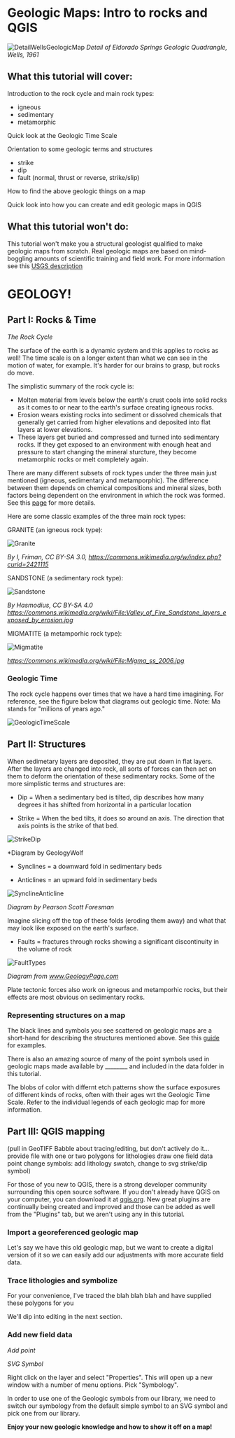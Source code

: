# Geologic Maps: Intro to rocks and QGIS

![DetailWellsGeologicMap](images/NCARGeologyScreenshot.JPG)
*Detail of Eldorado Springs Geologic Quadrangle, Wells, 1961*

## What this tutorial will cover:

Introduction to the rock cycle and main rock types:
- igneous
- sedimentary
- metamorphic

Quick look at the Geologic Time Scale

Orientation to some geologic terms and structures
- strike
- dip
- fault (normal, thrust or reverse, strike/slip)

How to find the above geologic things on a map

Quick look into how you can create and edit geologic maps in QGIS

## What this tutorial won't do:

This tutorial won't make you a structural geologist qualified to make geologic maps from scratch. Real geologic maps are based on mind-boggling amounts of scientific training and field work. For more information see this [USGS description](https://www.usgs.gov/core-science-systems/national-cooperative-geologic-mapping-program/science/introduction-geologic?qt-science_center_objects=0#qt-science_center_objects)

# GEOLOGY!
## Part I: Rocks & Time

*The Rock Cycle*

The surface of the earth is a dynamic system and this applies to rocks as well! The time scale is on a longer extent than what we can see in the motion of water, for example. It's harder for our brains to grasp, but rocks do move.

The simplistic summary of the rock cycle is: 
- Molten material from levels below the earth's crust cools into solid rocks as it comes to or near to the earth's surface creating igneous rocks.
- Erosion wears existing rocks into sediment or dissolved chemicals that generally get carried from higher elevations and deposited into flat layers at lower elevations.
- These layers get buried and compressed and turned into sedimentary rocks. If they get exposed to an environment with enough heat and pressure to start changing the mineral sturcture, they become metamorphic rocks or melt completely again.

There are many different subsets of rock types under the three main just mentioned (igneous, sedimentary and metamporphic). The difference between them depends on chemical compositions and mineral sizes, both factors being dependent on the environment in which the rock was formed. See this [page](https://geology.utah.gov/map-pub/survey-notes/glad-you-asked/igneous-sedimentary-metamorphic-rocks/) for more details.

Here are some classic examples of the three main rock types:


GRANITE (an igneous rock type):

![Granite](images/FjaereGranite.jpeg)

*By I, Friman, CC BY-SA 3.0, https://commons.wikimedia.org/w/index.php?curid=2421115*



SANDSTONE (a sedimentary rock type):

![Sandstone](images/Valley_of_Fire_Sandstone.jpg)

*By Hasmodius, CC BY-SA 4.0 https://commons.wikimedia.org/wiki/File:Valley_of_Fire_Sandstone_layers_exposed_by_erosion.jpg*



MIGMATITE (a metamporhic rock type):

![Migmatite](images/Migmatite.jpg)

*https://commons.wikimedia.org/wiki/File:Migma_ss_2006.jpg*



### Geologic Time

The rock cycle happens over times that we have a hard time imagining. For reference, see the figure below that diagrams out geologic time. Note: Ma stands for "millions of years ago."

![GeologicTimeScale](images/Geologic_time_scale.jpg)





## Part II: Structures

When sedimetary layers are deposited, they are put down in flat layers. After the layers are changed into rock, all sorts of forces can then act on them to deform the orientation of these sedimentary rocks. Some of the more simplistic terms and structures are:

- Dip = When a sedimentary bed is tilted, dip describes how many degrees it has shifted from horizontal in a particular location

- Strike = When the bed tilts, it does so around an axis. The direction that axis points is the strike of that bed.

![StrikeDip](images/StrikeDip.png)

*Diagram by GeologyWolf

- Synclines = a downward fold in sedimentary beds

- Anticlines = an upward fold in sedimentary beds

![SynclineAnticline](images/SynclineAnticline.png)

*Diagram by Pearson Scott Foresman*

Imagine slicing off the top of these folds (eroding them away) and what that may look like exposed on the earth's surface.


- Faults = fractures through rocks showing a significant discontinuity in the volume of rock

![FaultTypes](images/ThreeFaults_GeologyPage.png)

*Diagram from www.GeologyPage.com*

Plate tectonic forces also work on igneous and metamporhic rocks, but their effects are most obvious on sedimentary rocks.

### Representing structures on a map

The black lines and symbols you see scattered on geologic maps are a short-hand for describing the structures mentioned above. See this [guide](https://commons.wvc.edu/rdawes/G101OCL/Basics/BscsTables/geomapsymb.html#sdtable) for examples.

There is also an amazing source of many of the point symbols used in geologic maps made available by ________ and included in the data folder in this tutorial.

The blobs of color with differnt etch patterns show the surface exposures of different kinds of rocks, often with their ages wrt the Geologic Time Scale. Refer to the individual legends of each geologic map for more information.


## Part III: QGIS mapping

(pull in GeoTIFF
Babble about tracing/editing, but don't actively do it... provide file with one or two polygons for lithologies
draw one field data point
change symbols: add lithology swatch, change to svg strike/dip symbol)

For those of you new to QGIS, there is a strong developer community surrounding this open source software. If you don't already have QGIS on your computer, you can download it at [qgis.org](https://www.qgis.org/en/site/). New great plugins are continually being created and improved and those can be added as well from the "Plugins" tab, but we aren't using any in this tutorial.

### Import a georeferenced geologic map

Let's say we have this old geologic map, but we want to create a digital version of it so we can easily add our adjustments with more accurate field data.

### Trace lithologies and symbolize

For your convenience, I've traced the  blah blah blah and have supplied these polygons for you

We'll dip into editing in the next section.



### Add new field data

*Add point*

*SVG Symbol*

Right click on the layer and select "Properties". This will open up a new window with a number of menu options. Pick "Symbology".

In order to use one of the Geologic symbols from our library, we need to switch our symbology from the default simple symbol to an SVG symbol and pick one from our library.









**Enjoy your new geologic knowledge and how to show it off on a map!**
